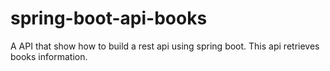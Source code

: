# spring-boot-api-books
A API that show how to build a rest api using spring boot. This api retrieves books information.
